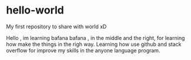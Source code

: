 # hello-world
My first repository to share with world xD

Hello , im learning bafana bafana , in the middle and the right, for learning how make the things in the righ way. Learning how use github and stack overflow for improve my skills in the anyone language program. 
